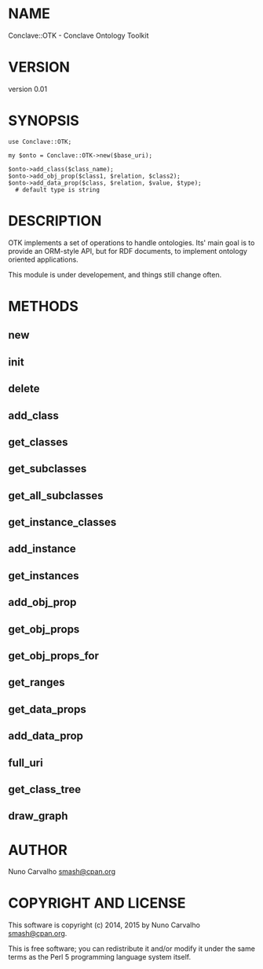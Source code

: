 # NAME

Conclave::OTK - Conclave Ontology Toolkit

# VERSION

version 0.01

# SYNOPSIS

    use Conclave::OTK;

    my $onto = Conclave::OTK->new($base_uri);

    $onto->add_class($class_name);
    $onto->add_obj_prop($class1, $relation, $class2);
    $onto->add_data_prop($class, $relation, $value, $type);
      # default type is string

# DESCRIPTION

OTK implements a set of operations to handle ontologies. Its' main goal
is to provide an ORM-style API, but for RDF documents, to implement
ontology oriented applications.

This module is under developement, and things still change often.

# METHODS

## new

## init

## delete

## add\_class

## get\_classes

## get\_subclasses

## get\_all\_subclasses

## get\_instance\_classes

## add\_instance

## get\_instances

## add\_obj\_prop

## get\_obj\_props

## get\_obj\_props\_for

## get\_ranges

## get\_data\_props

## add\_data\_prop

## full\_uri

## get\_class\_tree

## draw\_graph

# AUTHOR

Nuno Carvalho <smash@cpan.org>

# COPYRIGHT AND LICENSE

This software is copyright (c) 2014, 2015 by Nuno Carvalho <smash@cpan.org>.

This is free software; you can redistribute it and/or modify it under
the same terms as the Perl 5 programming language system itself.
